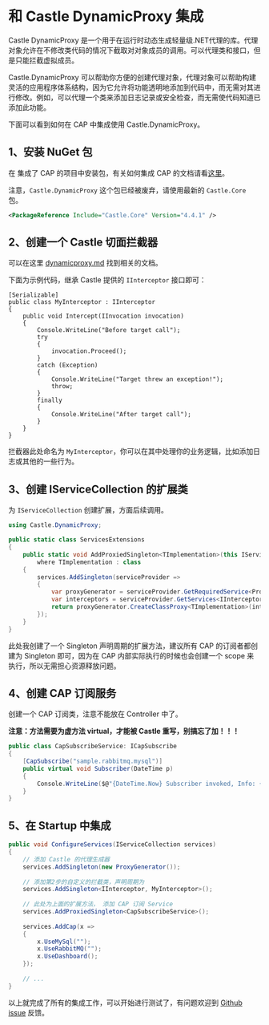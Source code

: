 # 和 Castle DynamicProxy 集成

Castle DynamicProxy 是一个用于在运行时动态生成轻量级.NET代理的库。代理对象允许在不修改类代码的情况下截取对对象成员的调用。可以代理类和接口，但是只能拦截虚拟成员。

Castle.DynamicProxy 可以帮助你方便的创建代理对象，代理对象可以帮助构建灵活的应用程序体系结构，因为它允许将功能透明地添加到代码中，而无需对其进行修改。例如，可以代理一个类来添加日志记录或安全检查，而无需使代码知道已添加此功能。

下面可以看到如何在 CAP 中集成使用 Castle.DynamicProxy。


## 1、安装 NuGet 包

在 集成了 CAP 的项目中安装包，有关如何集成 CAP 的文档请看[这里](https://cap.dotnetcore.xyz/)。

注意，`Castle.DynamicProxy` 这个包已经被废弃，请使用最新的 `Castle.Core` 包。

```xml
<PackageReference Include="Castle.Core" Version="4.4.1" />
```

## 2、创建一个 Castle 切面拦截器

可以在这里 [dynamicproxy.md](https://github.com/castleproject/Core/blob/master/docs/dynamicproxy.md) 找到相关的文档。

下面为示例代码，继承 Castle 提供的 `IInterceptor` 接口即可：

```
[Serializable]
public class MyInterceptor : IInterceptor
{
    public void Intercept(IInvocation invocation)
    {
        Console.WriteLine("Before target call");
        try
        {
            invocation.Proceed();
        }
        catch (Exception)
        {
            Console.WriteLine("Target threw an exception!");
            throw;
        }
        finally
        {
            Console.WriteLine("After target call");
        }
    }
}

```

拦截器此处命名为 `MyInterceptor`，你可以在其中处理你的业务逻辑，比如添加日志或其他的一些行为。

## 3、创建 IServiceCollection 的扩展类

为 `IServiceCollection` 创建扩展，方面后续调用。

```csharp
using Castle.DynamicProxy;

public static class ServicesExtensions
{
    public static void AddProxiedSingleton<TImplementation>(this IServiceCollection services)
        where TImplementation : class
    {
        services.AddSingleton(serviceProvider =>
        {
            var proxyGenerator = serviceProvider.GetRequiredService<ProxyGenerator>();
            var interceptors = serviceProvider.GetServices<IInterceptor>().ToArray();
            return proxyGenerator.CreateClassProxy<TImplementation>(interceptors);
        });
    }
}
```

此处我创建了一个 Singleton 声明周期的扩展方法，建议所有 CAP 的订阅者都创建为 Singleton 即可，因为在 CAP 内部实际执行的时候也会创建一个 scope 来执行，所以无需担心资源释放问题。


## 4、创建 CAP 订阅服务

创建一个 CAP 订阅类，注意不能放在 Controller 中了。

**注意：方法需要为虚方法 virtual，才能被 Castle 重写，别搞忘了加！！！**  

```cs
public class CapSubscribeService: ICapSubscribe
{
    [CapSubscribe("sample.rabbitmq.mysql")]
    public virtual void Subscriber(DateTime p)
    {
        Console.WriteLine($@"{DateTime.Now} Subscriber invoked, Info: {p}");
    }
}
```

## 5、在 Startup 中集成

```cs
public void ConfigureServices(IServiceCollection services)
{
    // 添加 Castle 的代理生成器
    services.AddSingleton(new ProxyGenerator());
    
    // 添加第2步的自定义的拦截类，声明周期为
    services.AddSingleton<IInterceptor, MyInterceptor>();
    
    // 此处为上面的扩展方法， 添加 CAP 订阅 Service
    services.AddProxiedSingleton<CapSubscribeService>();
    
    services.AddCap(x =>
    {
        x.UseMySql("");
        x.UseRabbitMQ("");
        x.UseDashboard();
    });
    
    // ...
}
```

以上就完成了所有的集成工作，可以开始进行测试了，有问题欢迎到 [Github issue](https://github.com/dotnetcore/CAP/issues) 反馈。
